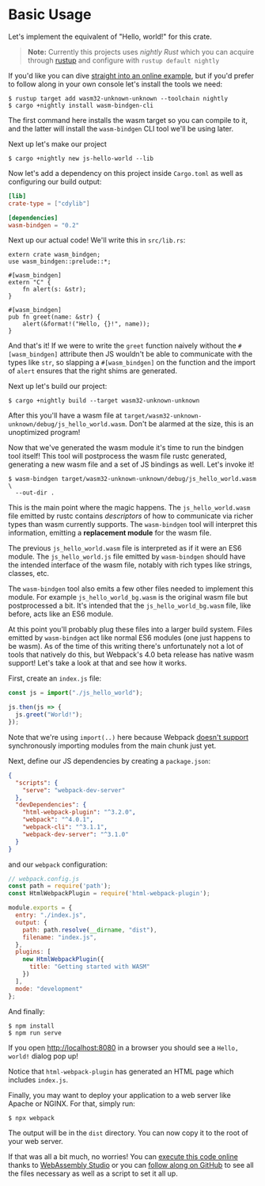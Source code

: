 # Basic Usage

Let's implement the equivalent of "Hello, world!" for this crate.

> **Note:** Currently this projects uses *nightly Rust* which you can acquire
> through [rustup] and configure with `rustup default nightly`

[rustup]: https://rustup.rs

If you'd like you can dive [straight into an online example][hello-online], but
if you'd prefer to follow along in your own console let's install the tools we
need:

```shell
$ rustup target add wasm32-unknown-unknown --toolchain nightly
$ cargo +nightly install wasm-bindgen-cli
```

The first command here installs the wasm target so you can compile to it, and
the latter will install the `wasm-bindgen` CLI tool we'll be using later.

Next up let's make our project

```shell
$ cargo +nightly new js-hello-world --lib
```

Now let's add a dependency on this project inside `Cargo.toml` as well as
configuring our build output:

```toml
[lib]
crate-type = ["cdylib"]

[dependencies]
wasm-bindgen = "0.2"
```

Next up our actual code! We'll write this in `src/lib.rs`:

```rust,ignore
extern crate wasm_bindgen;
use wasm_bindgen::prelude::*;

#[wasm_bindgen]
extern "C" {
    fn alert(s: &str);
}

#[wasm_bindgen]
pub fn greet(name: &str) {
    alert(&format!("Hello, {}!", name));
}
```

And that's it! If we were to write the `greet` function naively without the
`#[wasm_bindgen]` attribute then JS wouldn't be able to communicate with the
types like `str`, so slapping a `#[wasm_bindgen]` on the function and the import
of `alert` ensures that the right shims are generated.

Next up let's build our project:

```shell
$ cargo +nightly build --target wasm32-unknown-unknown
```

After this you'll have a wasm file at
`target/wasm32-unknown-unknown/debug/js_hello_world.wasm`. Don't be alarmed at
the size, this is an unoptimized program!

Now that we've generated the wasm module it's time to run the bindgen tool
itself! This tool will postprocess the wasm file rustc generated, generating a
new wasm file and a set of JS bindings as well. Let's invoke it!

```shell
$ wasm-bindgen target/wasm32-unknown-unknown/debug/js_hello_world.wasm \
  --out-dir .
```

This is the main point where the magic happens. The `js_hello_world.wasm` file
emitted by rustc contains *descriptors* of how to communicate via richer types
than wasm currently supports. The `wasm-bindgen` tool will interpret this
information, emitting a **replacement module** for the wasm file.

The previous `js_hello_world.wasm` file is interpreted as if it were an ES6
module. The `js_hello_world.js` file emitted by `wasm-bindgen` should have the
intended interface of the wasm file, notably with rich types like strings,
classes, etc.

The `wasm-bindgen` tool also emits a few other files needed to implement this
module. For example `js_hello_world_bg.wasm` is the original wasm file but
postprocessed a bit. It's intended that the `js_hello_world_bg.wasm` file,
like before, acts like an ES6 module.

At this point you'll probably plug these files into a larger build system.
Files emitted by `wasm-bindgen` act like normal ES6 modules (one just happens to
be wasm). As of the time of this writing there's unfortunately not a lot of
tools that natively do this, but Webpack's 4.0 beta release has native wasm
support! Let's take a look at that and see how it works.

First, create an `index.js` file:

```js
const js = import("./js_hello_world");

js.then(js => {
  js.greet("World!");
});
```

Note that we're using `import(..)` here because Webpack [doesn't
support][webpack-issue] synchronously importing modules from the main chunk just
yet.

[webpack-issue]: https://github.com/webpack/webpack/issues/6615

Next, define our JS dependencies by creating a `package.json`:

```json
{
  "scripts": {
    "serve": "webpack-dev-server"
  },
  "devDependencies": {
    "html-webpack-plugin": "^3.2.0",
    "webpack": "^4.0.1",
    "webpack-cli": "^3.1.1",
    "webpack-dev-server": "^3.1.0"
  }
}
```

and our `webpack` configuration:

```js
// webpack.config.js
const path = require('path');
const HtmlWebpackPlugin = require('html-webpack-plugin');

module.exports = {
  entry: "./index.js",
  output: {
    path: path.resolve(__dirname, "dist"),
    filename: "index.js",
  },
  plugins: [
    new HtmlWebpackPlugin({
      title: "Getting started with WASM"
    })
  ],
  mode: "development"
};
```

And finally:

```shell
$ npm install
$ npm run serve
```

If you open [http://localhost:8080](http://localhost:8080) in a browser you should see a `Hello, world!`
dialog pop up!

Notice that `html-webpack-plugin` has generated an HTML page which includes `index.js`.

Finally, you may want to deploy your application to a web server like Apache or NGINX.
For that, simply run:

```shell
$ npx webpack
```

The output will be in the `dist` directory. You can now copy it to the root of your
web server.

If that was all a bit much, no worries! You can [execute this code
online][hello-online] thanks to [WebAssembly Studio](https://webassembly.studio)
or you can [follow along on GitHub][hello-tree] to see all the files necessary
as well as a script to set it all up.

[hello-tree]: https://github.com/rustwasm/wasm-bindgen/tree/master/examples/hello_world
[hello-readme]: https://github.com/rustwasm/wasm-bindgen/tree/master/examples/hello_world/README.md
[hello-online]: https://webassembly.studio/?f=gzubao6tg3
